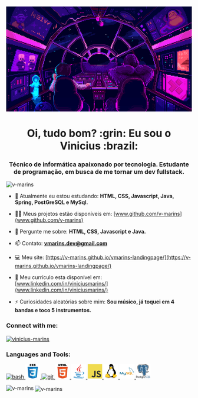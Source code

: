 ![banner](https://github.com/v-marins/mundos-fantasticos/blob/master/imagens/120901073-f0febc00-c60e-11eb-9090-3a08df0684f8.gif?raw=true)

<h1 align="center">Oi, tudo bom? :grin: Eu sou o Vinicius :brazil: </h1>
<h3 align="center">Técnico de informática apaixonado por tecnologia. Estudante de programação, em busca de me tornar um dev fullstack.</h3>

<p align="left"> <img src="https://komarev.com/ghpvc/?username=v-marins&label=Profile%20views&color=0e75b6&style=flat" alt="v-marins" /> </p>

- 🌱 Atualmente eu estou estudando: **HTML, CSS, Javascript, Java, Spring, PostGreSQL e MySql.**

- 👨‍💻 Meus projetos estão disponíveis em: [www.github.com/v-marins](www.github.com/v-marins)

- 💬 Pergunte me sobre: **HTML, CSS, Javascript e Java.**

- 📫 Contato: **vmarins.dev@gmail.com**

- :computer: Meu site: [https://v-marins.github.io/vmarins-landingpage/](https://v-marins.github.io/vmarins-landingpage/)

- 📄 Meu currículo esta disponível em: [www.linkedin.com/in/viniciusmarins/](www.linkedin.com/in/viniciusmarins/)

- ⚡ Curiosidades aleatórias sobre mim: **Sou músico, já toquei em 4 bandas e toco 5 instrumentos.**

<h3 align="left">Connect with me:</h3>
<p align="left">
<a href="https://linkedin.com/in/vinicius-marins" target="blank"><img align="center" src="https://raw.githubusercontent.com/rahuldkjain/github-profile-readme-generator/master/src/images/icons/Social/linked-in-alt.svg" alt="vinicius-marins" height="30" width="40" /></a>
</p>

<h3 align="left">Languages and Tools:</h3>
<p align="left"> <a href="https://www.gnu.org/software/bash/" target="_blank" rel="noreferrer"> <img src="https://www.vectorlogo.zone/logos/gnu_bash/gnu_bash-icon.svg" alt="bash" width="40" height="40"/> </a> <a href="https://www.w3schools.com/css/" target="_blank" rel="noreferrer"> <img src="https://raw.githubusercontent.com/devicons/devicon/master/icons/css3/css3-original-wordmark.svg" alt="css3" width="40" height="40"/> </a> <a href="https://git-scm.com/" target="_blank" rel="noreferrer"> <img src="https://www.vectorlogo.zone/logos/git-scm/git-scm-icon.svg" alt="git" width="40" height="40"/> </a> <a href="https://www.w3.org/html/" target="_blank" rel="noreferrer"> <img src="https://raw.githubusercontent.com/devicons/devicon/master/icons/html5/html5-original-wordmark.svg" alt="html5" width="40" height="40"/> </a> <a href="https://www.java.com" target="_blank" rel="noreferrer"> <img src="https://raw.githubusercontent.com/devicons/devicon/master/icons/java/java-original.svg" alt="java" width="40" height="40"/> </a> <a href="https://developer.mozilla.org/en-US/docs/Web/JavaScript" target="_blank" rel="noreferrer"> <img src="https://raw.githubusercontent.com/devicons/devicon/master/icons/javascript/javascript-original.svg" alt="javascript" width="40" height="40"/> </a> <a href="https://www.linux.org/" target="_blank" rel="noreferrer"> <img src="https://raw.githubusercontent.com/devicons/devicon/master/icons/linux/linux-original.svg" alt="linux" width="40" height="40"/> </a> <a href="https://www.mysql.com/" target="_blank" rel="noreferrer"> <img src="https://raw.githubusercontent.com/devicons/devicon/master/icons/mysql/mysql-original-wordmark.svg" alt="mysql" width="40" height="40"/> </a> <a href="https://www.postgresql.org" target="_blank" rel="noreferrer"> <img src="https://raw.githubusercontent.com/devicons/devicon/master/icons/postgresql/postgresql-original-wordmark.svg" alt="postgresql" width="40" height="40"/> </a> </p>

<p><img align="left" src="https://github-readme-stats.vercel.app/api/top-langs?username=v-marins&show_icons=true&theme=tokyonight&locale=en&layout=compact" alt="v-marins" /></p>

<p>&nbsp;<img align="center" src="https://github-readme-stats.vercel.app/api?username=v-marins&show_icons=true&theme=tokyonight&locale=en" alt="v-marins" /></p>
